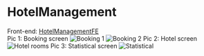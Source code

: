 # HotelManagement
Front-end: [HotelManagementFE](https://github.com/ZenoVux/HotelManagementFE) <br />
Pic 1: Booking screen
<img alt="Booking 1" src="https://zenovux.github.io/images/Screenshot%201.png" />
<img alt="Booking 2" src="https://zenovux.github.io/images/Screenshot%203.png" />
Pic 2: Hotel screen
<img alt="Hotel rooms" src="https://zenovux.github.io/images/Screenshot%202.png" />
Pic 3: Statistical screen
<img alt="Statistical" src="https://zenovux.github.io/images/Screenshot%204.png" />
